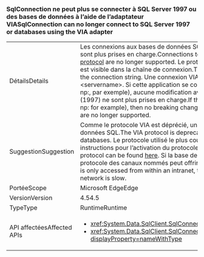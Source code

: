 ### <a name="sqlconnection-can-no-longer-connect-to-sql-server-1997-or-databases-using-the-via-adapter"></a><span data-ttu-id="0cdb8-101">SqlConnection ne peut plus se connecter à SQL Server 1997 ou des bases de données à l’aide de l’adaptateur VIA</span><span class="sxs-lookup"><span data-stu-id="0cdb8-101">SqlConnection can no longer connect to SQL Server 1997 or databases using the VIA adapter</span></span>

|   |   |
|---|---|
|<span data-ttu-id="0cdb8-102">Détails</span><span class="sxs-lookup"><span data-stu-id="0cdb8-102">Details</span></span>|<span data-ttu-id="0cdb8-103">Les connexions aux bases de données SQL Server à l’aide du [protocole VIA (Virtual Interface Adapter)](https://technet.microsoft.com/library/ms191229%28v=sql.105%29.aspx) ne sont plus prises en charge.</span><span class="sxs-lookup"><span data-stu-id="0cdb8-103">Connections to SQL Server databases using the [Virtual Interface Adapter (VIA) protocol](https://technet.microsoft.com/library/ms191229%28v=sql.105%29.aspx) are no longer supported.</span></span> <span data-ttu-id="0cdb8-104">Le protocole utilisé pour se connecter à une base de données SQL Server est visible dans la chaîne de connexion.</span><span class="sxs-lookup"><span data-stu-id="0cdb8-104">The protocol used to connect to a SQL Server database is visible in the connection string.</span></span> <span data-ttu-id="0cdb8-105">Une connexion VIA contiendra via:&lt;nom_serveur&gt;.</span><span class="sxs-lookup"><span data-stu-id="0cdb8-105">A VIA connection will contain via:&lt;servername&gt;.</span></span> <span data-ttu-id="0cdb8-106">Si cette application se connecte à SQL via un protocole autre que le protocole VIA (tcp: ou np:, par exemple), aucune modification avec rupture n’est détectée. De plus, les connexions à SQL Server 7 (1997) ne sont plus prises en charge.</span><span class="sxs-lookup"><span data-stu-id="0cdb8-106">If this app is connecting to SQL via a protocol other than VIA (tcp: or np: for example), then no breaking change will be encountered.Also, connections to SQL Server 7 (1997) are no longer supported.</span></span>|
|<span data-ttu-id="0cdb8-107">Suggestion</span><span class="sxs-lookup"><span data-stu-id="0cdb8-107">Suggestion</span></span>|<span data-ttu-id="0cdb8-108">Comme le protocole VIA est déprécié, un autre protocole doit être utilisé pour se connecter aux bases de données SQL.</span><span class="sxs-lookup"><span data-stu-id="0cdb8-108">The VIA protocol is deprecated, so an alternative protocol should be used to connect to SQL databases.</span></span> <span data-ttu-id="0cdb8-109">Le protocole utilisé le plus courant est TCP/IP.</span><span class="sxs-lookup"><span data-stu-id="0cdb8-109">The most common protocol used is TCP/IP.</span></span> <span data-ttu-id="0cdb8-110">Les instructions pour l’activation du protocole TCP/IP sont accessibles [ici](https://msdn.microsoft.com/library/bb909712.aspx).</span><span class="sxs-lookup"><span data-stu-id="0cdb8-110">Instructions for enabling the TCP/IP protocol can be found [here](https://msdn.microsoft.com/library/bb909712.aspx).</span></span> <span data-ttu-id="0cdb8-111">Si la base de données est accessible uniquement à partir d’un intranet, le protocole des canaux nommés peut offrir de meilleures performances en cas de réseau lent.</span><span class="sxs-lookup"><span data-stu-id="0cdb8-111">If the database is only accessed from within an intranet, the shared pipes protocol may provide better performance if the network is slow.</span></span>|
|<span data-ttu-id="0cdb8-112">Portée</span><span class="sxs-lookup"><span data-stu-id="0cdb8-112">Scope</span></span>|<span data-ttu-id="0cdb8-113">Microsoft Edge</span><span class="sxs-lookup"><span data-stu-id="0cdb8-113">Edge</span></span>|
|<span data-ttu-id="0cdb8-114">Version</span><span class="sxs-lookup"><span data-stu-id="0cdb8-114">Version</span></span>|<span data-ttu-id="0cdb8-115">4.5</span><span class="sxs-lookup"><span data-stu-id="0cdb8-115">4.5</span></span>|
|<span data-ttu-id="0cdb8-116">Type</span><span class="sxs-lookup"><span data-stu-id="0cdb8-116">Type</span></span>|<span data-ttu-id="0cdb8-117">Runtime</span><span class="sxs-lookup"><span data-stu-id="0cdb8-117">Runtime</span></span>|
|<span data-ttu-id="0cdb8-118">API affectées</span><span class="sxs-lookup"><span data-stu-id="0cdb8-118">Affected APIs</span></span>|<ul><li><xref:System.Data.SqlClient.SqlConnection.%23ctor(System.String)?displayProperty=nameWithType></li><li><xref:System.Data.SqlClient.SqlConnection.%23ctor(System.String,System.Data.SqlClient.SqlCredential)?displayProperty=nameWithType></li></ul>|

